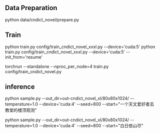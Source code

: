 ## Data Preparation


python data/cndict_novel/prepare.py 


## Train


python train.py config/train_cndict_novel_xxxl.py --device='cuda:5' 
python train.py config/train_cndict_novel_xxxl.py --device='cuda:5' --init_from='resume'  


torchrun --standalone --nproc_per_node=4 train.py config/train_cndict_novel.py 



## inference

python sample.py --out_dir=out-cndict_novel_xl/80x80x1024/ --temperature=1.0 --device='cuda:4' --seed=800 --start="一个天文爱好者去教堂的楼顶观测" 

python sample.py --out_dir=out-cndict_novel_xl/80x80x1024/ --temperature=1.0 --device='cuda:4' --seed=800 --start="白日依山尽"

